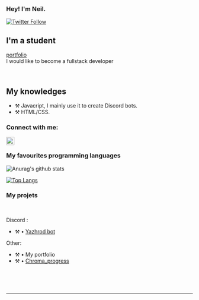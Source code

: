 ### Hey! I'm Neil.

[![Twitter Follow](https://img.shields.io/twitter/follow/NSpeedcubing?color=1DA1F2&logo=twitter&style=for-the-badge)](https://twitter.com/NSpeedcubing)

## I'm a student
[portfolio](https://chromatechfr.github.io/main.html)
<br />
I would like to become a fullstack developer
  
<br />

## My knowledges

- ⚒️ Javacript, I mainly use it to create Discord bots.
- ⚒️ HTML/CSS.

### Connect with me:

[<img align="left" alt="My discord" width="22px" src="https://cdn.jsdelivr.net/npm/simple-icons@v3/icons/discord.svg" />][discord]

<br />

### My favourites programming languages


![Anurag's github stats](https://github-readme-stats.vercel.app/api?username=ChromaTechFR&count_private=true&show_icons=true?theme=buefy)
<br />

[![Top Langs](https://github-readme-stats.vercel.app/api/top-langs/?username=ChromatechFR)](https://github.com/anuraghazra/github-readme-stats)

### My projets

<br />

Discord :
- ⚒️ • [Yazhrod bot](https://discord.com/oauth2/authorize?client_id=600657757825269760&permissions=0&scope=bot)

Other:
- ⚒️ • My portfolio
- ⚒️ • [Chroma_progress](https://github.com/ChromaTechFR/ProgressBar)


<!--END_SECTION:activity-->


<br />

<br />
<br />

---

[discord]: https://discord.gg/MvKD9Az
